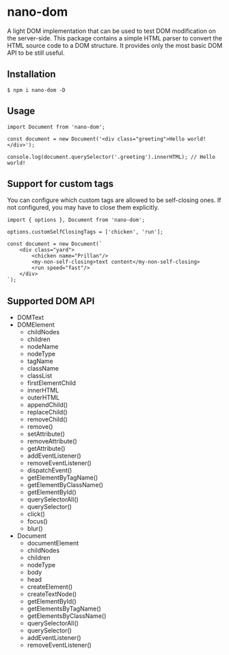 # nano-dom

A light DOM implementation that can be used to test DOM modification on the server-side. This package contains a simple HTML parser to convert the HTML source code to a DOM structure. It provides only the most basic DOM API to be still useful.

Installation
------------

```
$ npm i nano-dom -D
```

Usage
-----

```
import Document from 'nano-dom';

const document = new Document('<div class="greeting">Hello world!</div>');

console.log(document.querySelector('.greeting').innerHTML); // Hello world!
```

Support for custom tags
-----------------------

You can configure which custom tags are allowed to be self-closing ones. If not configured, you may have to close them explicitly.

```
import { options }, Document from 'nano-dom';

options.customSelfClosingTags = ['chicken', 'run'];

const document = new Document(`
    <div class="yard">
        <chicken name="Prillan"/>
        <my-non-self-closing>text content</my-non-self-closing>
        <run speed="fast"/>
    </div>
`);

```

Supported DOM API
-----------------

* DOMText
* DOMElement
  - childNodes
  - children
  - nodeName
  - nodeType
  - tagName
  - className
  - classList
  - firstElementChild
  - innerHTML
  - outerHTML
  - appendChild()
  - replaceChild()
  - removeChild()
  - remove()
  - setAttribute()
  - removeAttribute()
  - getAttribute()
  - addEventListener()
  - removeEventListener()
  - dispatchEvent()
  - getElementByTagName()
  - getElementByClassName()
  - getElementById()
  - querySelectorAll()
  - querySelector()
  - click()
  - focus()
  - blur()
* Document
  - documentElement
  - childNodes
  - children
  - nodeType
  - body
  - head
  - createElement()
  - createTextNode()
  - getElementById()
  - getElementsByTagName()
  - getElementsByClassName()
  - querySelectorAll()
  - querySelector()
  - addEventListener()
  - removeEventListener()
